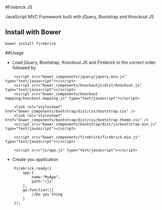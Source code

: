 #Firebrick JS

JavaScript MVC Framework built with jQuery, Bootstrap and Knockout JS

## Install with Bower
```
bower install firebrick
```

##Usage

* Load jQuery, Bootstrap, Knockout JS and Firebrick in the correct order followed by
```
	<script src="bower_components/jquery/jquery.min.js" type="text/javascript"></script>
	<script src="bower_components/knockoutjs/dist/knockout.js" type="text/javascript"></script>
	<script src="bower_components/knockout-mapping/knockout.mapping.js" type="text/javascript"></script>
	
	<link rel="stylesheet" href="bower_components/bootstrap/dist/css/bootstrap.css" />
	<link rel="stylesheet" href="bower_components/bootstrap/dist/css/bootstrap-theme.css" />
	<script src="bower_components/bootstrap/dist/js/bootstrap.min.js" type="text/javascript"></script>
	
	<script src="bower_components/firebrick/firebrick.min.js" type="text/javascript"></script>
	
	<script src="js/app.js" type="text/javascript"></script>
```
* Create you application
```
	Firebrick.ready({
		app:{
			name:"MyApp",
			path:"/js"
		},
		go:function(){
			//Do you thing
		}
	});
```
